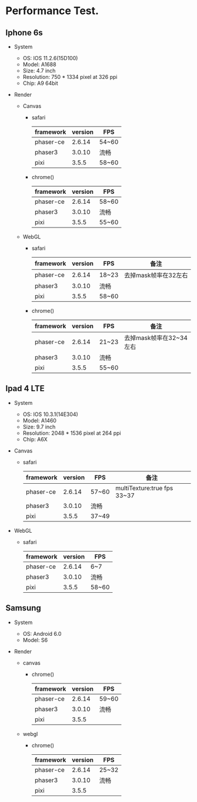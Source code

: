 # Performance Test.

## Iphone 6s
* System
	* OS: IOS 11.2.6(15D100)
	* Model: A1688
	* Size: 4.7 inch
	* Resolution: 750 * 1334 pixel at 326 ppi
	* Chip: A9 64bit

* Render
	* Canvas
		* safari
		
			| framework | version  |   FPS   |
			|:--------- | -------- | ------- |
			| phaser-ce | 2.6.14   |  54~60  |
			| phaser3   | 3.0.10   | 流畅 |
			| pixi      | 3.5.5    | 58~60 |
		
		* chrome()

			| framework | version  |   FPS   |
			|:--------- | -------- | ------- |
			| phaser-ce | 2.6.14   | 58~60   |
			| phaser3   | 3.0.10   | 流畅 |
			| pixi      | 3.5.5    | 55~60 |
		
	* WebGL
		* safari

			| framework | version  |   FPS   | 备注 |
			|:--------- | -------- | ------- |---------- |
			| phaser-ce | 2.6.14   | 18~23   | 去掉mask帧率在32左右 |
			| phaser3   | 3.0.10 | 流畅 |  |
			| pixi      | 3.5.5    | 58~60 |  |
		
		* chrome()

			| framework | version  |   FPS   | 备注 |
			|:--------- | -------- | ------- |---------- |
			| phaser-ce | 2.6.14   | 21~23   | 去掉mask帧率在32~34左右 |
			| phaser3   | 3.0.10   | 流畅 |  |
			| pixi      | 3.5.5    | 55~60 |  |

## Ipad 4 LTE
* System
	* OS: IOS 10.3.1(14E304)
	* Model: A1460
	* Size: 9.7 inch
	* Resolution: 2048 * 1536 pixel at 264 ppi
	* Chip: A6X

* Canvas
  * safari

    | framework | version  |   FPS   | 备注     |
    |:--------- | -------- | ------- | ------- |
    | phaser-ce | 2.6.14   |  57~60  | multiTexture:true fps 33~37 |
    | phaser3   | 3.0.10   | 流畅 ||
    | pixi      | 3.5.5    | 37~49 ||

* WebGL
  * safari

    | framework | version  |   FPS   |
    |:--------- | -------- | ------- |
    | phaser-ce | 2.6.14   | 6~7   |
    | phaser3   | 3.0.10   | 流畅 |
    | pixi      | 3.5.5    | 58~60 |



## Samsung 
* System
	* OS: Android 6.0
	* Model: S6


* Render
	* canvas
		* chrome()		

			| framework | version  |  FPS  |
			|:--------- | -------- | ----- |
			| phaser-ce | 2.6.14   | 59~60 |
			| phaser3   | 3.0.10   | 流畅 |
			| pixi      | 3.5.5    |   |

	* webgl
		* chrome()

			| framework | version  |  FPS  |
			|:--------- | -------- | ----- |
			| phaser-ce | 2.6.14   | 25~32 |
			| phaser3   | 3.0.10   | 流畅 |
			| pixi      | 3.5.5    |   |
